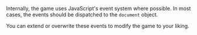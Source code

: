 Internally, the game uses JavaScript's event system where possible. In most cases, the events should be dispatched to the `document` object.

You can extend or overwrite these events to modify the game to your liking.